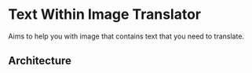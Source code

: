 # Text Within Image Translator

Aims to help you with image that contains text that you need to translate.

## Architecture